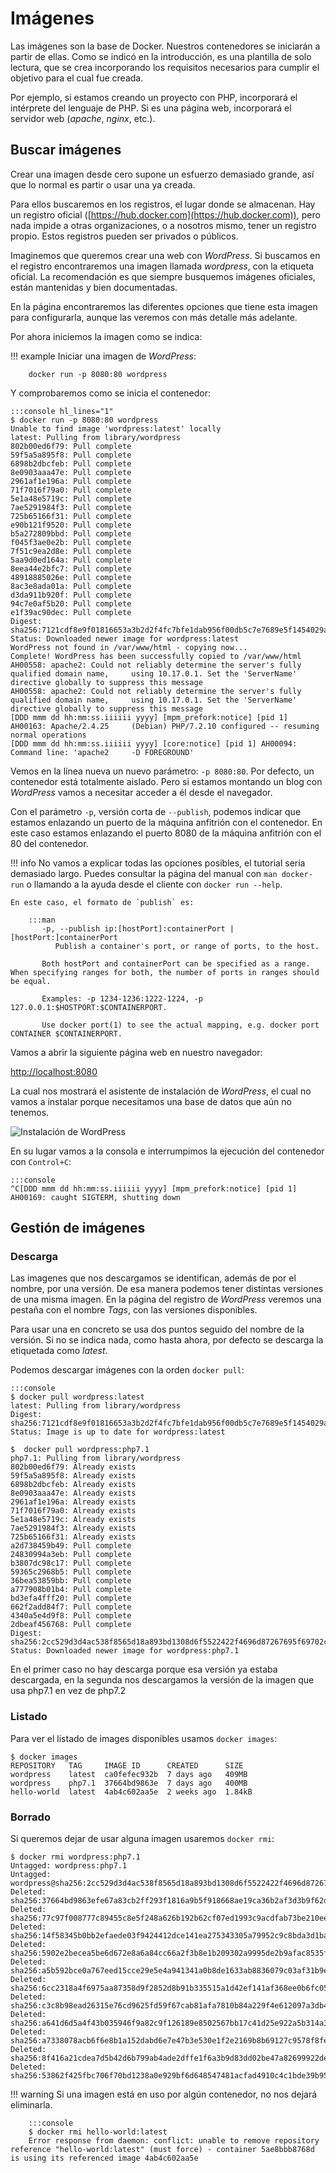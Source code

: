 # Imágenes

Las imágenes son la base de Docker. Nuestros contenedores se iniciarán a partir de ellas. Como se indicó en la introducción, es una plantilla de solo lectura, que se crea incorporando los requisitos necesarios para cumplir el objetivo para el cual fue creada.

Por ejemplo, si estamos creando un proyecto con PHP, incorporará el intérprete del lenguaje de PHP. Si es una página web, incorporará el servidor web (_apache_, _nginx_, etc.).

## Buscar imágenes

Crear una imagen desde cero supone un esfuerzo demasiado grande, así que lo normal es partir o usar una ya creada.

Para ellos buscaremos en los registros, el lugar donde se almacenan. Hay un registro oficial ([https://hub.docker.com](https://hub.docker.com)), pero nada impide a otras organizaciones, o a nosotros mismo, tener un registro propio. Estos registros pueden ser privados o públicos.

Imaginemos que queremos crear una web con _WordPress_. Si buscamos en el registro encontraremos una imagen llamada _wordpress_, con la etiqueta oficial. La recomendación es que siempre busquemos imágenes oficiales, están mantenidas y bien documentadas.

En la página encontraremos las diferentes opciones que tiene esta imagen para configurarla, aunque las veremos con más detalle más adelante.

Por ahora iniciemos la imagen como se indica:

!!! example
    Iniciar una imagen de _WordPress_:

        docker run -p 8080:80 wordpress

Y comprobaremos como se inicia el contenedor:

    :::console hl_lines="1"
    $ docker run -p 8080:80 wordpress
    Unable to find image 'wordpress:latest' locally
    latest: Pulling from library/wordpress
    802b00ed6f79: Pull complete 
    59f5a5a895f8: Pull complete 
    6898b2dbcfeb: Pull complete 
    8e0903aaa47e: Pull complete 
    2961af1e196a: Pull complete 
    71f7016f79a0: Pull complete 
    5e1a48e5719c: Pull complete 
    7ae5291984f3: Pull complete 
    725b65166f31: Pull complete 
    e90b121f9520: Pull complete 
    b5a272809bbd: Pull complete 
    f045f3ae0e2b: Pull complete 
    7f51c9ea2d8e: Pull complete 
    5aa9d0ed164a: Pull complete 
    8eea44e2bfc7: Pull complete 
    48918885026e: Pull complete 
    8ac3e8ada01a: Pull complete 
    d3da911b920f: Pull complete 
    94c7e0af5b20: Pull complete 
    e1f39ac90dec: Pull complete 
    Digest: sha256:7121cdf8e9f01816653a3b2d2f4fc7bfe1dab956f00db5c7e7689e5f1454029a
    Status: Downloaded newer image for wordpress:latest
    WordPress not found in /var/www/html - copying now...
    Complete! WordPress has been successfully copied to /var/www/html
    AH00558: apache2: Could not reliably determine the server's fully qualified domain name,     using 10.17.0.1. Set the 'ServerName' directive globally to suppress this message
    AH00558: apache2: Could not reliably determine the server's fully qualified domain name,     using 10.17.0.1. Set the 'ServerName' directive globally to suppress this message
    [DDD mmm dd hh:mm:ss.iiiiii yyyy] [mpm_prefork:notice] [pid 1] AH00163: Apache/2.4.25     (Debian) PHP/7.2.10 configured -- resuming normal operations
    [DDD mmm dd hh:mm:ss.iiiiii yyyy] [core:notice] [pid 1] AH00094: Command line: 'apache2     -D FOREGROUND'

Vemos en la línea nueva un nuevo parámetro: `-p 8080:80`. Por defecto, un contenedor está totalmente aislado. Pero si estamos montando un blog con _WordPress_ vamos a necesitar acceder a él desde el navegador.

Con el parámetro `-p`, versión corta de `--publish`, podemos indicar que estamos enlazando un puerto de la máquina anfitrión con el contenedor. En este caso estamos enlazando el puerto 8080 de la máquina anfitrión con el 80 del contenedor.

!!! info
    No vamos a explicar todas las opciones posibles, el tutorial sería demasiado largo. Puedes consultar la página del manual con `man docker-run` o llamando a la ayuda desde el cliente con `docker run --help`.

    En este caso, el formato de `publish` es:

        :::man
           -p, --publish ip:[hostPort]:containerPort | [hostPort:]containerPort
              Publish a container's port, or range of ports, to the host.
    
           Both hostPort and containerPort can be specified as a range.  When specifying ranges for both, the number of ports in ranges should be equal.
    
           Examples: -p 1234-1236:1222-1224, -p 127.0.0.1:$HOSTPORT:$CONTAINERPORT.
    
           Use docker port(1) to see the actual mapping, e.g. docker port CONTAINER $CONTAINERPORT.

Vamos a abrir la siguiente página web en nuestro navegador:

[http://localhost:8080](http://localhost:8080)

La cual nos mostrará el asistente de instalación de _WordPress_, el cual no vamos a instalar porque necesitamos una base de datos que aún no tenemos.

![Instalación de _WordPress_](./img/install-wordpress.png)

En su lugar vamos a la consola e interrumpimos la ejecución del contenedor con `Control+C`:

    :::console
    ^C[DDD mmm dd hh:mm:ss.iiiiii yyyy] [mpm_prefork:notice] [pid 1] AH00169: caught SIGTERM, shutting down

## Gestión de imágenes

### Descarga

Las imagenes que nos descargamos se identifican, además de por el nombre, por una versión. De esa manera podemos tener distintas versiones de una misma imagen. En la página del registro de _WordPress_ veremos una pestaña con el nombre _Tags_, con las versiones disponibles.

Para usar una en concreto se usa dos puntos seguido del nombre de la versión. Si no se indica nada, como hasta ahora, por defecto se descarga la etiquetada como _latest_.

Podemos descargar imágenes con la orden `docker pull`:

    :::console
    $ docker pull wordpress:latest
    latest: Pulling from library/wordpress
    Digest: sha256:7121cdf8e9f01816653a3b2d2f4fc7bfe1dab956f00db5c7e7689e5f1454029a
    Status: Image is up to date for wordpress:latest
    
    $  docker pull wordpress:php7.1
    php7.1: Pulling from library/wordpress
    802b00ed6f79: Already exists 
    59f5a5a895f8: Already exists 
    6898b2dbcfeb: Already exists 
    8e0903aaa47e: Already exists 
    2961af1e196a: Already exists 
    71f7016f79a0: Already exists 
    5e1a48e5719c: Already exists 
    7ae5291984f3: Already exists 
    725b65166f31: Already exists 
    a2d738459b49: Pull complete 
    24830994a3eb: Pull complete 
    b3807dc98c17: Pull complete 
    59365c2968b5: Pull complete 
    36bea53859bb: Pull complete 
    a777908b01b4: Pull complete 
    bd3efa4fff20: Pull complete 
    662f2add84f7: Pull complete 
    4340a5e4d9f8: Pull complete 
    2dbeaf456768: Pull complete 
    Digest: sha256:2cc529d3d4ac538f8565d18a893bd1308d6f5522422f4696d87267695f69702c
    Status: Downloaded newer image for wordpress:php7.1

En el primer caso no hay descarga porque esa versión ya estaba descargada, en la segunda nos descargamos la versión de la imagen que usa php7.1 en vez de php7.2

### Listado

Para ver el listado de images disponibles usamos `docker images`:

    $ docker images
    REPOSITORY   TAG     IMAGE ID      CREATED      SIZE
    wordpress    latest  ca0fefec932b  7 days ago   409MB
    wordpress    php7.1  37664bd9863e  7 days ago   400MB
    hello-world  latest  4ab4c602aa5e  2 weeks ago  1.84kB

### Borrado

Si queremos dejar de usar alguna imagen usaremos `docker rmi`:

    $ docker rmi wordpress:php7.1 
    Untagged: wordpress:php7.1
    Untagged: wordpress@sha256:2cc529d3d4ac538f8565d18a893bd1308d6f5522422f4696d87267695f69702c
    Deleted: sha256:37664bd9863efe67a83cb2ff293f1816a9b5f918668ae19ca36b2af3d3b9f62d
    Deleted: sha256:77c97f008777c89455c8e5f248a626b192b62cf07ed1993c9acdfab73be210ee
    Deleted: sha256:14f58345b0bb2efaede03f9424412dce141ea275343305a79952c9c8bda3d1ba
    Deleted: sha256:5902e2becea5be6d672e8a6a84cc66a2f3b8e1b209302a9995de2b9afac8535f
    Deleted: sha256:a5b592bce0a767eed15cce29e5e4a941341a0b8de1633ab8836079c03af31b9e
    Deleted: sha256:6cc2318a4f6975aa87358d9f2852d8b91b335515a1d42ef141af368ee0b6fc05
    Deleted: sha256:c3c8b98ead26315e76cd9625fd59f67cab81afa7810b84a229f4e612097a3db4
    Deleted: sha256:a641d6d5a4f43b035946f9a82c9f126189e8502567bb17c41d25e922a5b314a3
    Deleted: sha256:a7338078acb6f6e8b1a152dabd6e7e47b3e530e1f2e2169b8b69127c9578f8fe
    Deleted: sha256:8f416a21cdea7d5b42d6b799ab4ade2dffe1f6a3b9d83dd02be47a82699922de
    Deleted: sha256:53862f425fbc706f70bd1238a0e929bf6d648547481acfad4910c4c1bde39b95

!!! warning
    Si una imagen está en uso por algún contenedor, no nos dejará eliminarla.

        :::console
        $ docker rmi hello-world:latest
        Error response from daemon: conflict: unable to remove repository reference "hello-world:latest" (must force) - container 5ae8bbb8768d is using its referenced image 4ab4c602aa5e

